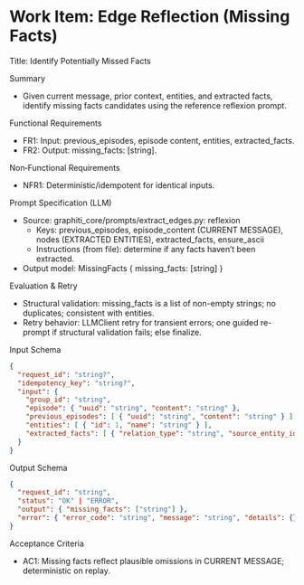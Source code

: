 # Work Item: Edge Reflection (Missing Facts)

Title: Identify Potentially Missed Facts

Summary
- Given current message, prior context, entities, and extracted facts, identify missing facts candidates using the reference reflexion prompt.

Functional Requirements
- FR1: Input: previous_episodes, episode content, entities, extracted_facts.
- FR2: Output: missing_facts: [string].

Non‑Functional Requirements
- NFR1: Deterministic/idempotent for identical inputs.

Prompt Specification (LLM)
- Source: graphiti_core/prompts/extract_edges.py: reflexion
  - Keys: previous_episodes, episode_content (CURRENT MESSAGE), nodes (EXTRACTED ENTITIES), extracted_facts, ensure_ascii
  - Instructions (from file): determine if any facts haven’t been extracted.
- Output model: MissingFacts { missing_facts: [string] }

Evaluation & Retry
- Structural validation: missing_facts is a list of non-empty strings; no duplicates; consistent with entities.
- Retry behavior: LLMClient retry for transient errors; one guided re-prompt if structural validation fails; else finalize.

Input Schema
```json
{
  "request_id": "string?",
  "idempotency_key": "string?",
  "input": {
    "group_id": "string",
    "episode": { "uuid": "string", "content": "string" },
    "previous_episodes": [ { "uuid": "string", "content": "string" } ],
    "entities": [ { "id": 1, "name": "string" } ],
    "extracted_facts": [ { "relation_type": "string", "source_entity_id": 1, "target_entity_id": 2, "fact": "string" } ]
  }
}
```

Output Schema
```json
{
  "request_id": "string",
  "status": "OK" | "ERROR",
  "output": { "missing_facts": ["string"] },
  "error": { "error_code": "string", "message": "string", "details": {} }
}
```

Acceptance Criteria
- AC1: Missing facts reflect plausible omissions in CURRENT MESSAGE; deterministic on replay.

